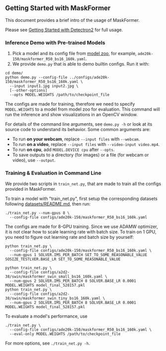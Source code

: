 ## Getting Started with MaskFormer

This document provides a brief intro of the usage of MaskFormer.

Please see [Getting Started with Detectron2](https://github.com/facebookresearch/detectron2/blob/master/GETTING_STARTED.md) for full usage.


### Inference Demo with Pre-trained Models

1. Pick a model and its config file from
  [model zoo](MODEL_ZOO.md),
  for example, `ade20k-150/maskformer_R50_bs16_160k.yaml`.
2. We provide `demo.py` that is able to demo builtin configs. Run it with:
```
cd demo/
python demo.py --config-file ../configs/ade20k-150/maskformer_R50_bs16_160k.yaml \
  --input input1.jpg input2.jpg \
  [--other-options]
  --opts MODEL.WEIGHTS /path/to/checkpoint_file
```
The configs are made for training, therefore we need to specify `MODEL.WEIGHTS` to a model from model zoo for evaluation.
This command will run the inference and show visualizations in an OpenCV window.

For details of the command line arguments, see `demo.py -h` or look at its source code
to understand its behavior. Some common arguments are:
* To run __on your webcam__, replace `--input files` with `--webcam`.
* To run __on a video__, replace `--input files` with `--video-input video.mp4`.
* To run __on cpu__, add `MODEL.DEVICE cpu` after `--opts`.
* To save outputs to a directory (for images) or a file (for webcam or video), use `--output`.


### Training & Evaluation in Command Line

We provide two scripts in `train_net.py`, that are made to train all the configs provided in MaskFormer.

To train a model with "train_net.py", first
setup the corresponding datasets following
[datasets/README.md](./datasets/README.md),
then run:
```
./train_net.py --num-gpus 8 \
  --config-file configs/ade20k-150/maskformer_R50_bs16_160k.yaml
```

The configs are made for 8-GPU training.
Since we use ADAMW optimizer, it is not clear how to scale learning rate with batch size.
To train on 1 GPU, you need to figure out learning rate and batch size by yourself:
```
python train_net.py \
  --config-file configs/ade20k-150/maskformer_R50_bs16_160k.yaml \
  --num-gpus 1 SOLVER.IMS_PER_BATCH SET_TO_SOME_REASONABLE_VALUE SOSIZE_TESTLVER.BASE_LR SET_TO_SOME_REASONABLE_VALUE

python train_net.py \
  --config-file configs/a2d2-38/swin/maskformer_swin_small_bs16_160k.yaml \
  --num-gpus 2 SOLVER.IMS_PER_BATCH 8 SOLVER.BASE_LR 0.0001 MODEL.WEIGHTS model_final_528157.pkl
python train_net.py \
  --config-file configs/a2d2-38/swin/maskformer_swin_tiny_bs16_160k.yaml \
  --num-gpus 2 SOLVER.IMS_PER_BATCH 8 SOLVER.BASE_LR 0.0001 MODEL.WEIGHTS model_final_528157.pkl
```

To evaluate a model's performance, use
```
./train_net.py \
  --config-file configs/ade20k-150/maskformer_R50_bs16_160k.yaml \
  --eval-only MODEL.WEIGHTS /path/to/checkpoint_file
```
For more options, see `./train_net.py -h`.
